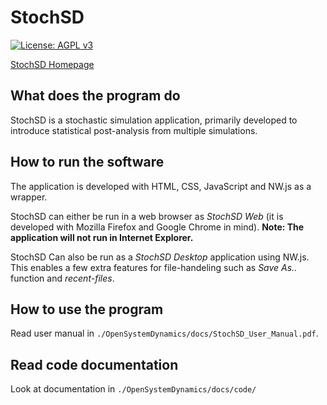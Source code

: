 [license-badge]: https://img.shields.io/badge/License-AGPL%20v3-blue.svg?style=flat
[license-url]: https://www.gnu.org/licenses/agpl-3.0


# StochSD

[![License: AGPL v3][license-badge]][license-url]

[StochSD Homepage](https://stochsd.sourceforge.io/homepage/)

## What does the program do

StochSD is a stochastic simulation application, primarily developed to introduce statistical post-analysis from multiple simulations.

## How to run the software

The application is developed with HTML, CSS, JavaScript and NW.js as a wrapper.

StochSD can either be run in a web browser as *StochSD Web* (it is developed with Mozilla Firefox and Google Chrome in mind). **Note: The application will not run in Internet Explorer.**

StochSD Can also be run as a *StochSD Desktop* application using NW.js. This enables a few extra features for file-handeling such as *Save As..* function and *recent-files*.

## How to use the program

Read user manual in `./OpenSystemDynamics/docs/StochSD_User_Manual.pdf`.

## Read code documentation
Look at documentation in `./OpenSystemDynamics/docs/code/`

